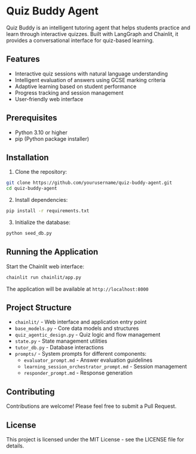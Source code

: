 # Quiz Buddy Agent

Quiz Buddy is an intelligent tutoring agent that helps students practice and learn through interactive quizzes. Built with LangGraph and Chainlit, it provides a conversational interface for quiz-based learning.

## Features

- Interactive quiz sessions with natural language understanding
- Intelligent evaluation of answers using GCSE marking criteria
- Adaptive learning based on student performance
- Progress tracking and session management
- User-friendly web interface

## Prerequisites

- Python 3.10 or higher
- pip (Python package installer)

## Installation

1. Clone the repository:
```bash
git clone https://github.com/yourusername/quiz-buddy-agent.git
cd quiz-buddy-agent
```

2. Install dependencies:
```bash
pip install -r requirements.txt
```

3. Initialize the database:
```bash
python seed_db.py
```

## Running the Application

Start the Chainlit web interface:
```bash
chainlit run chainlit/app.py
```

The application will be available at `http://localhost:8000`

## Project Structure

- `chainlit/` - Web interface and application entry point
- `base_models.py` - Core data models and structures
- `quiz_agentic_design.py` - Quiz logic and flow management
- `state.py` - State management utilities
- `tutor_db.py` - Database interactions
- `prompts/` - System prompts for different components:
  - `evaluator_prompt.md` - Answer evaluation guidelines
  - `learning_session_orchestrator_prompt.md` - Session management
  - `responder_prompt.md` - Response generation

## Contributing

Contributions are welcome! Please feel free to submit a Pull Request.

## License

This project is licensed under the MIT License - see the LICENSE file for details.
